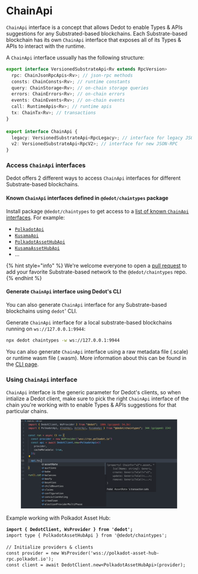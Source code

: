 # ChainApi

`ChainApi` interface is a concept that allows Dedot to enable Types & APIs suggestions for any Substrated-based blockchains. Each Substrate-based blockchain has its own `ChainApi` interface that exposes all of its Types & APIs to interact with the runtime.

A `ChainApi` interface ussually has the following structure:

```typescript
export interface VersionedSubstrateApi<Rv extends RpcVersion>
  rpc: ChainJsonRpcApis<Rv>; // json-rpc methods
  consts: ChainConsts<Rv>; // runtime constants
  query: ChainStorage<Rv>; // on-chain storage queries
  errors: ChainErrors<Rv>; // on-chain errors
  events: ChainEvents<Rv>; // on-chain events
  call: RuntimeApis<Rv>; // runtime apis
  tx: ChainTx<Rv>; // transactions
}

export interface ChainApi {
  legacy: VersionedSubstrateApi<RpcLegacy>; // interface for legacy JSON-RPC
  v2: VersionedSubstrateApi<RpcV2>; // interface for new JSON-RPC
}
```

### Access `ChainApi` interfaces

Dedot offers 2 different ways to access `ChainApi` interfaces for different Substrate-based blockchains.

#### Known `ChainApi` interfaces defined in `@dedot/chaintypes` package

Install package `@dedot/chaintypes` to get access to a [list of known `ChainApi` interfaces](https://github.com/dedotdev/chaintypes/blob/main/packages/chaintypes/src/index.ts). For example:

* [`PolkadotApi`](https://github.com/dedotdev/chaintypes/blob/main/packages/chaintypes/src/polkadot/index.d.ts)
* [`KusamaApi`](https://github.com/dedotdev/chaintypes/blob/main/packages/chaintypes/src/kusama/index.d.ts)
* [`PolkadotAssetHubApi`](https://github.com/dedotdev/chaintypes/blob/main/packages/chaintypes/src/polkadot-asset-hub/index.d.ts)
* [`KusamaAssetHubApi`](https://github.com/dedotdev/chaintypes/blob/main/packages/chaintypes/src/kusama-asset-hub/index.d.ts)
* ...

{% hint style="info" %}
We're welcome everyone to open a [pull request](https://github.com/dedotdev/chaintypes/pulls) to add your favorite Substrate-based network to the `@dedot/chaintypes` repo.
{% endhint %}

#### Generate `ChainApi` interface using Dedot's CLI

You can also generate `ChainApi` interface for any Substrate-based blockchains using `dedot`' CLI.

Generate `ChainApi` interface for a local substrate-based blockchains running on `ws://127.0.0.1:9944`:

```sh
npx dedot chaintypes -w ws://127.0.0.1:9944
```

You can also generate `ChainApi` interface using a raw metadata file (.scale) or runtime wasm file (.wasm). More information about this can be found in the [CLI page](https://docs.dedot.dev/cli#dedot-chaintypes).

### Using `ChainApi` interface

`ChainApi` interface is the generic parameter for Dedot's clients, so when intialize a Dedot client, make sure to pick the right `ChainApi` interface of the chain you're working with to enable Types & APIs suggestions for that particular chains.

<figure><img src="../.gitbook/assets/typesafe-apis.gif" alt=""><figcaption></figcaption></figure>

Example working with Polkadot Asset Hub:

<pre class="language-typescript"><code class="lang-typescript"><strong>import { DedotClient, WsProvider } from 'dedot';
</strong>import type { PolkadotAssetHubApi } from '@dedot/chaintypes';

// Initialize providers &#x26; clients
const provider = new WsProvider('wss://polkadot-asset-hub-rpc.polkadot.io');
const client = await DedotClient.new&#x3C;PolkadotAssetHubApi>(provider);
</code></pre>
